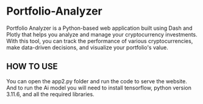 # Portfolio-Analyzer
Portfolio Analyzer is a Python-based web application built using Dash and Plotly that helps you analyze and manage your cryptocurrency investments. With this tool, you can track the performance of various cryptocurrencies, make data-driven decisions, and visualize your portfolio's value.

## HOW TO USE
You can open the app2.py folder and run the code to serve the website. And to run the Ai model you will need to install tensorflow, python version 3.11.6, and all the required libraries. 
